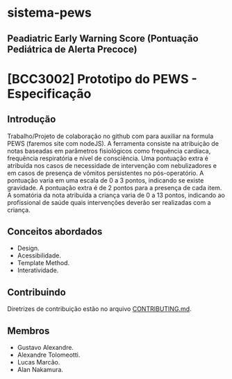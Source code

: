 # sistema-pews
## Peadiatric Early Warning Score (Pontuação Pediátrica de Alerta Precoce)

# [BCC3002] Prototipo do PEWS - Especificação
## Introdução
Trabalho/Projeto de colaboração no github com para auxiliar na formula PEWS (faremos site com nodeJS). A ferramenta consiste na atribuição de notas baseadas em parâmetros fisiológicos como frequência cardíaca, frequência respiratória e nível de consciência. Uma pontuação extra é atribuída nos casos de necessidade de intervenção com nebulizadores e em casos de presença de vômitos persistentes no pós-operatório.
A pontuação varia em uma escala de 0 a 3 pontos, indicando se existe gravidade. A pontuação extra é de 2 pontos para a presença de cada item.
A somatória da nota atribuída a criança varia de 0 a 13 pontos, indicando ao profissional de saúde quais intervenções deverão ser realizadas com a criança.

## Conceitos abordados 
* Design.
* Acessibilidade.
* Template Method.
* Interatividade.

## Contribuindo
Diretrizes de contribuição estão no arquivo [CONTRIBUTING.md](https://github.com/gustavoreino/sistema-pews/blob/main/CONTRIBUTING.md).

## Membros 
* Gustavo Alexandre.
* Alexandre Tolomeotti.
* Lucas Marcão.
* Alan Nakamura.

